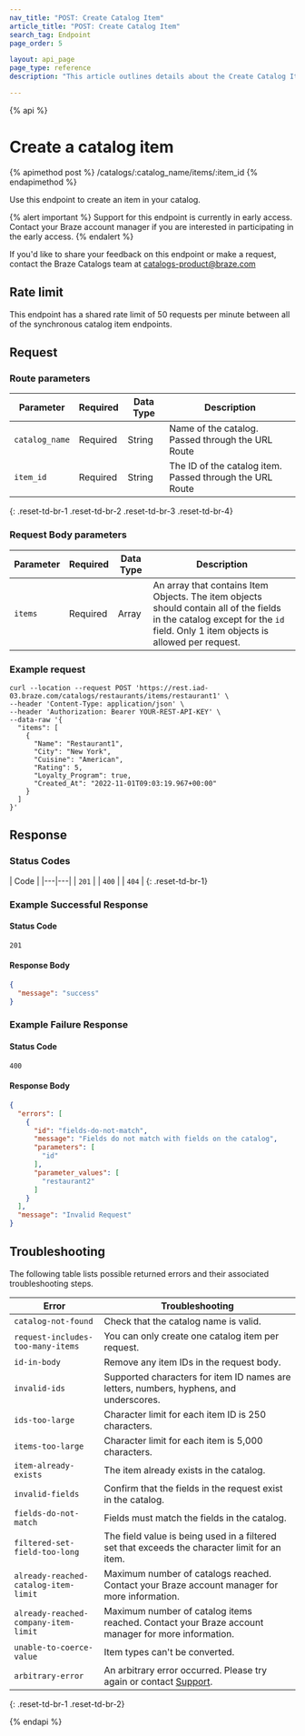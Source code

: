 ```yaml
---
nav_title: "POST: Create Catalog Item"
article_title: "POST: Create Catalog Item"
search_tag: Endpoint
page_order: 5

layout: api_page
page_type: reference
description: "This article outlines details about the Create Catalog Item Braze endpoint."

---
```

{% api %}
# Create a catalog item
{% apimethod post %}
/catalogs/:catalog_name/items/:item_id
{% endapimethod %}

Use this endpoint to create an item in your catalog.

{% alert important %}
Support for this endpoint is currently in early access. Contact your Braze account manager if you are interested in participating in the early access.
{% endalert %}

If you'd like to share your feedback on this endpoint or make a request, contact the Braze Catalogs team at [catalogs-product@braze.com](mailto:catalogs-product@braze.com)

## Rate limit

This endpoint has a shared rate limit of 50 requests per minute between all of the synchronous catalog item endpoints.

## Request

### Route parameters
| Parameter | Required | Data Type | Description |
|---|---|---|---|
| `catalog_name`  | Required | String | Name of the catalog. Passed through the URL Route |
| `item_id`  | Required | String | The ID of the catalog item. Passed through the URL Route |
{: .reset-td-br-1 .reset-td-br-2 .reset-td-br-3 .reset-td-br-4}

### Request Body parameters
| Parameter | Required | Data Type | Description |
|---|---|---|---|
| `items`  | Required | Array | An array that contains Item Objects. The item objects should contain all of the fields in the catalog except for the `id` field. Only 1 item objects is allowed per request. |

### Example request

```
curl --location --request POST 'https://rest.iad-03.braze.com/catalogs/restaurants/items/restaurant1' \
--header 'Content-Type: application/json' \
--header 'Authorization: Bearer YOUR-REST-API-KEY' \
--data-raw '{
  "items": [
    {
      "Name": "Restaurant1",
      "City": "New York",
      "Cuisine": "American",
      "Rating": 5,
      "Loyalty_Program": true,
      "Created_At": "2022-11-01T09:03:19.967+00:00"
    }
  ]
}'
```

## Response

### Status Codes
| Code  |
|---|---|
| `201` |
| `400` |
| `404` | 
{: .reset-td-br-1}

### Example Successful Response

#### Status Code
`201`

#### Response Body

```json
{
  "message": "success"
}
```

### Example Failure Response

#### Status Code
`400`

#### Response Body

```json
{
  "errors": [
    {
      "id": "fields-do-not-match",
      "message": "Fields do not match with fields on the catalog",
      "parameters": [
        "id"
      ],
      "parameter_values": [
        "restaurant2"
      ]
    }
  ],
  "message": "Invalid Request"
}
```

## Troubleshooting

The following table lists possible returned errors and their associated troubleshooting steps.

| Error | Troubleshooting |
| --- | --- |
| `catalog-not-found` | Check that the catalog name is valid. |
| `request-includes-too-many-items` | You can only create one catalog item per request. | 
| `id-in-body` | Remove any item IDs in the request body. |
| `invalid-ids` | Supported characters for item ID names are letters, numbers, hyphens, and underscores. |
| `ids-too-large` | Character limit for each item ID is 250 characters. |
| `items-too-large` | Character limit for each item is 5,000 characters. |
| `item-already-exists` | The item already exists in the catalog. |
| `invalid-fields` | Confirm that the fields in the request exist in the catalog. |
| `fields-do-not-match` | Fields must match the fields in the catalog. |
| `filtered-set-field-too-long` | The field value is being used in a filtered set that exceeds the character limit for an item. |
| `already-reached-catalog-item-limit` | Maximum number of catalogs reached. Contact your Braze account manager for more information. |
| `already-reached-company-item-limit` | Maximum number of catalog items reached. Contact your Braze account manager for more information. | 
| `unable-to-coerce-value` | Item types can't be converted. |
| `arbitrary-error` | An arbitrary error occurred. Please try again or contact [Support]({{site.baseurl}}/support_contact/). |
{: .reset-td-br-1 .reset-td-br-2}

{% endapi %}